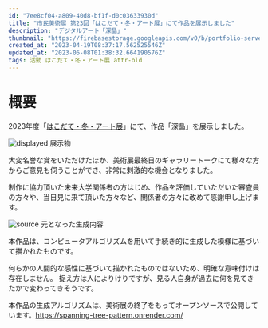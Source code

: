 ```yaml
---
id: "7ee8cf04-a809-40d8-bf1f-d0c03633930d"
title: "市民美術展 第23回「はこだて・冬・アート展」にて作品を展示しました"
description: "デジタルアート「深晶」"
thumbnail: "https://firebasestorage.googleapis.com/v0/b/portfolio-server-77440.appspot.com/o/images%2Farticles%2F7ee8cf04-a809-40d8-bf1f-d0c03633930d%2Fdisplayed.jpg?alt=media&token=0af628b3-2b0c-4056-8fde-034c206c8c8a"
created_at: "2023-04-19T08:37:17.562525546Z"
updated_at: "2023-06-08T01:38:32.664190576Z"
tags: 活動 はこだて・冬・アート展 attr-old
---
```



# 概要

2023年度「[はこだて・冬・アート展](http://www.zaidan-hakodate.com/gjh/geijyutu/R4fuyu_art_boshu.html)」にて、作品「深晶」を展示しました。

![displayed](https://firebasestorage.googleapis.com/v0/b/portfolio-server-77440.appspot.com/o/images%2Farticles%2F7ee8cf04-a809-40d8-bf1f-d0c03633930d%2Fdisplayed.jpg?alt=media&token=0af628b3-2b0c-4056-8fde-034c206c8c8a)
展示物



大変名誉な賞をいただけたほか、美術展最終日のギャラリートークにて様々な方からご意見も伺うことができ、非常に刺激的な機会となりました。

制作に協力頂いた未来大学関係者の方はじめ、作品を評価していただいた審査員の方々や、当日見に来て頂いた方々など、関係者の方々に改めて感謝申し上げます。



![source](https://firebasestorage.googleapis.com/v0/b/portfolio-server-77440.appspot.com/o/images%2Farticles%2F7ee8cf04-a809-40d8-bf1f-d0c03633930d%2Fimage.png?alt=media&token=cea58449-ebf3-41c1-a8a6-01e5395baca6)
元となった生成内容




本作品は、コンピュータアルゴリズムを用いて手続き的に生成した模様に基づいて描かれたものです。

何らかの人間的な感性に基づいて描かれたものではないため、明確な意味付けは存在しません。
捉え方は人によりけりですが、見る人自身が過去に何を見てきたかで変わってきそうです。

本作品の生成アルゴリズムは、美術展の終了をもってオープンソースで公開しています。https://spanning-tree-pattern.onrender.com/

